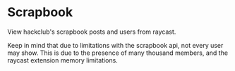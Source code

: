 # Scrapbook

View hackclub's scrapbook posts and users from raycast.

Keep in mind that due to limitations with the scrapbook api, not every user may show. This is due to the presence of many thousand members, and the raycast extension memory limitations.
